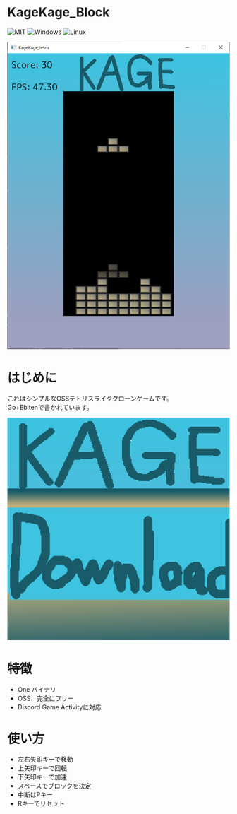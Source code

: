# KageKage_Block
![MIT](https://img.shields.io/badge/license-MIT-green.svg)
![Windows](https://img.shields.io/badge/Windows--blue.svg)
![Linux](https://img.shields.io/badge/Linux--black.svg)

![explain](./explain/explain1.PNG)

# はじめに
これはシンプルなOSSテトリスライククローンゲームです。\
Go+Ebitenで書かれています。

<a href="https://github.com/PenguinCabinet/kagekage_Block/releases/latest"><img src="./explain/download.png" alt="Download"></a>
# 特徴
* One バイナリ
* OSS、完全にフリー
* Discord Game Activityに対応

# 使い方
* 左右矢印キーで移動
* 上矢印キーで回転
* 下矢印キーで加速
* スペースでブロックを決定
* 中断はPキー
* Rキーでリセット
